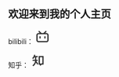 ## 欢迎来到我的个人主页

bilibili： <a href="https://space.bilibili.com/433694656"><img src="./bilibili-line.png" style="zoom:15%;"/></a>

知乎： <a href="https://www.zhihu.com/people/zao-zao-zao-63-70"><img src="./zhihu-line.png" style="zoom:15%;"/></a>

